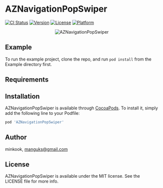 # AZNavigationPopSwiper

[![CI Status](https://img.shields.io/travis/minkook/AZNavigationPopSwiper.svg?style=flat)](https://travis-ci.org/minkook/AZNavigationPopSwiper)
[![Version](https://img.shields.io/cocoapods/v/AZNavigationPopSwiper.svg?style=flat)](https://cocoapods.org/pods/AZNavigationPopSwiper)
[![License](https://img.shields.io/cocoapods/l/AZNavigationPopSwiper.svg?style=flat)](https://cocoapods.org/pods/AZNavigationPopSwiper)
[![Platform](https://img.shields.io/cocoapods/p/AZNavigationPopSwiper.svg?style=flat)](https://cocoapods.org/pods/AZNavigationPopSwiper)


<p align="center">
      <img src="https://user-images.githubusercontent.com/2138712/153324368-128f25a1-a22b-4a36-9dc8-5e88431eb686.gif" alt="AZNavigationPopSwiper" title="AZImageSlider"> 
</p>


## Example

To run the example project, clone the repo, and run `pod install` from the Example directory first.

## Requirements

## Installation

AZNavigationPopSwiper is available through [CocoaPods](https://cocoapods.org). To install
it, simply add the following line to your Podfile:

```ruby
pod 'AZNavigationPopSwiper'
```

## Author

minkook, manguks@gmail.com

## License

AZNavigationPopSwiper is available under the MIT license. See the LICENSE file for more info.
